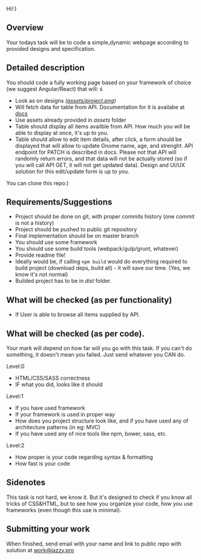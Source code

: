 Hi!:)

## Overview

Your todays task will be to code a simple,dynamic webpage according to provided designs and specification.

## Detailed description

You should code a fully working page based on your framework of choice (we suggest Angular/React) that will:
ś
* Look as on designs _([assets/project.png](assets/project.jpg))_
* Will fetch data for table from API. Documentation for it is availabe at [docs](http://master.datasource.jazzy-hr.jzapp.io/api/doc#get--api-v1-gnomes)
* Use assets already provided in _assets_ folder
* Table should display all items availble from API. How much you will be able to display at once, it's up to you.
* Table should allow to edit item details, after click, a form should be displayed that will allow to update Gnome name, age, and strenght. API endpoint for PATCH is described in docs. Please not that API will randomly return errors, and that data will not be actually stored (so if you will call API GET, it will not get updated data). Design and UI/UX solution for this edit/update form is up to you.


You can clone this repo:)

## Requirements/Suggestions

* Project should be done on git, with proper commits history (one commit is not a history)
* Project should be pushed to public git repository
* Final implementation should be on master branch
* You should use some framework
* You should use some build tools (webpack/gulp/grunt, whatever)
* Provide readme file!
* Ideally would be, if calling ```npm build``` would do everything required to build project (download deps, build all) - it will save our time. (Yes, we know it's not normal)
* Builded project has to be in _dist_ folder.


## What will be checked (as per functionality)

* If User is able to browse all items supplied by API.


## What will be checked (as per code).

Your mark will depend on how far will you go with this task. If you can't do something, it doesn't mean you failed. Just send whatever you CAN do.

Level:0
* HTML/CSS/SASS correctness
* IF what you did, looks like it should

Level:1
* If you have used framework
* If your framework is used in proper way
* How does you project structure look like, and if you have used any of architecture patterns (in eg: MVC)
* If you have used any of nice tools like npm, bower, sass, etc.

Level:2
* How proper is your code regarding syntax & formatting
* How fast is your code

## Sidenotes

This task is not hard, we know it. But it's designed to check if you know all tricks of CSS&HTML, but to see how you organize your code, how you use frameworks (even though this use is minimal).

## Submitting your work

When finished, send email with your name and link to public repo with solution at [work@jazzy.pro](mailto:work@jazzy.pro)

